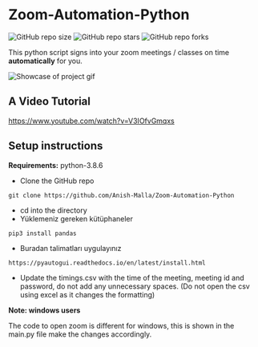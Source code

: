 # Zoom-Automation-Python

![GitHub repo size](https://img.shields.io/github/repo-size/Anish-Malla/article-summarizer)
![GitHub repo stars](https://img.shields.io/github/stars/Anish-Malla/Zoom-Automation-Python?style=social)
![GitHub repo forks](https://img.shields.io/github/forks/Anish-Malla/Zoom-Automation-Python?style=social)

This python script signs into your zoom meetings / classes on time **automatically** for you.

![Showcase of project gif](/automatic_signin.gif)

## A Video Tutorial
https://www.youtube.com/watch?v=V3IOfvGmqxs

## Setup instructions

**Requirements:** python-3.8.6

* Clone the GitHub repo
```
git clone https://github.com/Anish-Malla/Zoom-Automation-Python
```
* cd into the directory
* Yüklemeniz gereken kütüphaneler
```
pip3 install pandas
```
* Buradan talimatları uygulayınız
```
https://pyautogui.readthedocs.io/en/latest/install.html
```
* Update the timings.csv with the time of the meeting, meeting id and password, do not add any unnecessary spaces. (Do not open the csv using excel as it changes the formatting)

**Note: windows users**

The code to open zoom is different for windows, this is shown in the main.py file make the changes accordingly.
